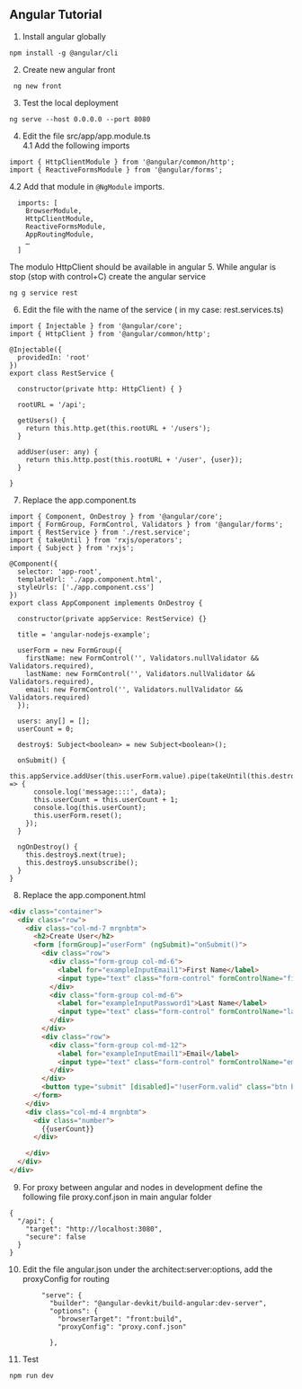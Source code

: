 ## Angular Tutorial

 1. Install angular globally
```
npm install -g @angular/cli
```
2. Create new angular front
```
 ng new front 
```
3. Test the local deployment
```
ng serve --host 0.0.0.0 --port 8080
```
4. Edit the file src/app/app.module.ts 	
  4.1 Add the following imports
  ```
import { HttpClientModule } from '@angular/common/http';
import { ReactiveFormsModule } from '@angular/forms';
```
4.2 Add that module in `@NgModule` imports.
```
  imports: [
    BrowserModule,
    HttpClientModule,
    ReactiveFormsModule,
    AppRoutingModule,
    …
  ]
```
The modulo HttpClient should be available in angular
5. While angular is stop (stop with control+C) create the angular service
```
ng g service rest
```
6. Edit the file with the name of the service ( in my case: rest.services.ts) 
```
import { Injectable } from '@angular/core';
import { HttpClient } from '@angular/common/http';

@Injectable({
  providedIn: 'root'
})
export class RestService {

  constructor(private http: HttpClient) { }

  rootURL = '/api';

  getUsers() {
    return this.http.get(this.rootURL + '/users');
  }

  addUser(user: any) {
    return this.http.post(this.rootURL + '/user', {user});
  }

}
```
7. Replace the app.component.ts
```
import { Component, OnDestroy } from '@angular/core';
import { FormGroup, FormControl, Validators } from '@angular/forms';
import { RestService } from './rest.service';
import { takeUntil } from 'rxjs/operators';
import { Subject } from 'rxjs';

@Component({
  selector: 'app-root',
  templateUrl: './app.component.html',
  styleUrls: ['./app.component.css']
})
export class AppComponent implements OnDestroy {

  constructor(private appService: RestService) {}

  title = 'angular-nodejs-example';

  userForm = new FormGroup({
    firstName: new FormControl('', Validators.nullValidator && Validators.required),
    lastName: new FormControl('', Validators.nullValidator && Validators.required),
    email: new FormControl('', Validators.nullValidator && Validators.required)
  });

  users: any[] = [];
  userCount = 0;

  destroy$: Subject<boolean> = new Subject<boolean>();

  onSubmit() {
    this.appService.addUser(this.userForm.value).pipe(takeUntil(this.destroy$)).subscribe(data => {
      console.log('message::::', data);
      this.userCount = this.userCount + 1;
      console.log(this.userCount);
      this.userForm.reset();
    });
  }

  ngOnDestroy() {
    this.destroy$.next(true);
    this.destroy$.unsubscribe();
  }
}
```
8. Replace the app.component.html
```html
<div class="container">
  <div class="row">
    <div class="col-md-7 mrgnbtm">
      <h2>Create User</h2>
      <form [formGroup]="userForm" (ngSubmit)="onSubmit()">
        <div class="row">
          <div class="form-group col-md-6">
            <label for="exampleInputEmail1">First Name</label>
            <input type="text" class="form-control" formControlName="firstName" id="exampleInputEmail1" aria-describedby="emailHelp" placeholder="First Name">
          </div>
          <div class="form-group col-md-6">
            <label for="exampleInputPassword1">Last Name</label>
            <input type="text" class="form-control" formControlName="lastName" id="exampleInputPassword1" placeholder="Last Name">
          </div>
        </div>
        <div class="row">
          <div class="form-group col-md-12">
            <label for="exampleInputEmail1">Email</label>
            <input type="text" class="form-control" formControlName="email" id="exampleInputEmail1" aria-describedby="emailHelp" placeholder="Email">
          </div>
        </div>
        <button type="submit" [disabled]="!userForm.valid" class="btn btn-danger">Create</button>
      </form>
    </div>
    <div class="col-md-4 mrgnbtm">
      <div class="number">
        {{userCount}}
      </div>

    </div>
  </div>
</div>
```

9. For proxy between angular and nodes in development define the following file proxy.conf.json in main angular folder
```
{
  "/api": {
    "target": "http://localhost:3080",
    "secure": false
  }
}
```
10. Edit the file angular.json under the architect:server:options, add the proxyConfig for routing
```
        "serve": {
          "builder": "@angular-devkit/build-angular:dev-server",
          "options": {
            "browserTarget": "front:build",
            "proxyConfig": "proxy.conf.json"

          },
```
11. Test
```
npm run dev   
```

